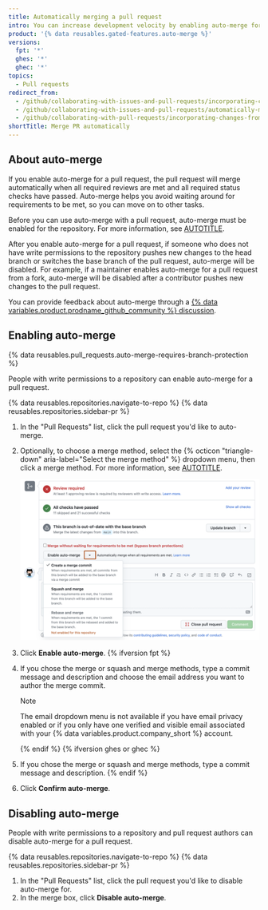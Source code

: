 ```yaml
---
title: Automatically merging a pull request
intro: You can increase development velocity by enabling auto-merge for a pull request so that the pull request will merge automatically when all merge requirements are met.
product: '{% data reusables.gated-features.auto-merge %}'
versions:
  fpt: '*'
  ghes: '*'
  ghec: '*'
topics:
  - Pull requests
redirect_from:
  - /github/collaborating-with-issues-and-pull-requests/incorporating-changes-from-a-pull-request/automatically-merging-a-pull-request
  - /github/collaborating-with-issues-and-pull-requests/automatically-merging-a-pull-request
  - /github/collaborating-with-pull-requests/incorporating-changes-from-a-pull-request/automatically-merging-a-pull-request
shortTitle: Merge PR automatically
---
```

## About auto-merge

If you enable auto-merge for a pull request, the pull request will merge automatically when all required reviews are met and all required status checks have passed. Auto-merge helps you avoid waiting around for requirements to be met, so you can move on to other tasks.

Before you can use auto-merge with a pull request, auto-merge must be enabled for the repository. For more information, see [AUTOTITLE](/repositories/configuring-branches-and-merges-in-your-repository/configuring-pull-request-merges/managing-auto-merge-for-pull-requests-in-your-repository).

After you enable auto-merge for a pull request, if someone who does not have write permissions to the repository pushes new changes to the head branch or switches the base branch of the pull request, auto-merge will be disabled. For example, if a maintainer enables auto-merge for a pull request from a fork, auto-merge will be disabled after a contributor pushes new changes to the pull request.

You can provide feedback about auto-merge through a [{% data variables.product.prodname_github_community %} discussion](https://github.com/orgs/community/discussions/categories/pull-requests).

## Enabling auto-merge

{% data reusables.pull_requests.auto-merge-requires-branch-protection %}

People with write permissions to a repository can enable auto-merge for a pull request.

{% data reusables.repositories.navigate-to-repo %}
{% data reusables.repositories.sidebar-pr %}
1. In the "Pull Requests" list, click the pull request you'd like to auto-merge.
1. Optionally, to choose a merge method, select the {% octicon "triangle-down" aria-label="Select the merge method" %} dropdown menu, then click a merge method. For more information, see [AUTOTITLE](/pull-requests/collaborating-with-pull-requests/incorporating-changes-from-a-pull-request/about-pull-request-merges).

   ![Screenshot of the merge box of a pull request. A dropdown menu, labeled with a downward-facing triangle, is outlined in dark orange.](/assets/images/help/pull_requests/enable-auto-merge-drop-down.png)

1. Click **Enable auto-merge**.
   {% ifversion fpt %}
1. If you chose the merge or squash and merge methods, type a commit message and description and choose the email address you want to author the merge commit.

   > [!NOTE]
   > The email dropdown menu is not available if you have email privacy enabled or if you only have one verified and visible email associated with your {% data variables.product.company_short %} account.

   {% endif %}
   {% ifversion ghes or ghec %}
1. If you chose the merge or squash and merge methods, type a commit message and description.
   {% endif %}
1. Click **Confirm auto-merge**.

## Disabling auto-merge

People with write permissions to a repository and pull request authors can disable auto-merge for a pull request.

{% data reusables.repositories.navigate-to-repo %}
{% data reusables.repositories.sidebar-pr %}
1. In the "Pull Requests" list, click the pull request you'd like to disable auto-merge for.
1. In the merge box, click **Disable auto-merge**.
